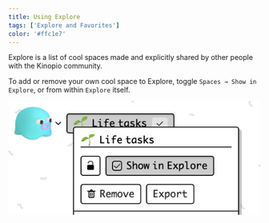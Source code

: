 ```yaml
---
title: Using Explore
tags: ['Explore and Favorites']
color: '#ffc1e7'
---
```


Explore is a list of cool spaces made and explicitly shared by other people with the Kinopio community.

To add or remove your own cool space to Explore, toggle `Spaces → Show in Explore`, or from within `Explore` itself.

![show-in-explore](/assets/posts/show-in-explore.png)
